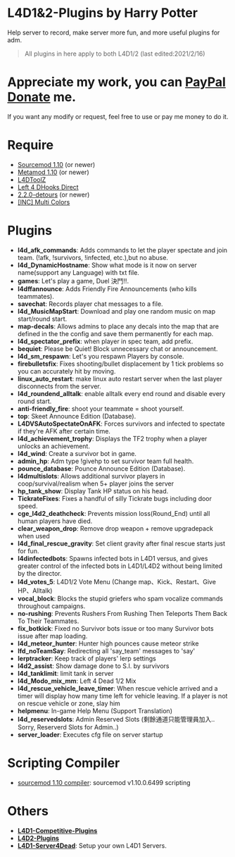 ﻿# L4D1&2-Plugins  by Harry Potter
Help server to record, make server more fun, and more useful plugins for adm.
> All plugins in here apply to both L4D1/2 (last edited:2021/2/16)
# Appreciate my work, you can [PayPal Donate](https://paypal.me/Harry0215?locale.x=zh_TW) me.
If you want any modify or request, feel free to use or pay me money to do it.
# Require
* [Sourcemod 1.10](https://www.sourcemod.net/downloads.php?branch=1.10-dev) (or newer)
* [Metamod 1.10](https://www.sourcemm.net/downloads.php?branch=1.10-dev) (or newer)
* [L4DToolZ](https://forums.alliedmods.net/showthread.php?t=93600)
* [Left 4 DHooks Direct](https://forums.alliedmods.net/showthread.php?p=2684862)
* [2.2.0-detours](https://forums.alliedmods.net/showpost.php?p=2588686&postcount=589) (or newer)
* [[INC] Multi Colors](https://forums.alliedmods.net/showthread.php?t=247770)

# Plugins
* <b>l4d_afk_commands</b>: Adds commands to let the player spectate and join team. (!afk, !survivors, !infected, etc.),but no abuse.
* <b>l4d_DynamicHostname</b>: Show what mode is it now on server name(support any Language) with txt file.
* <b>games</b>: Let's play a game, Duel 決鬥!!.
* <b>l4dffannounce</b>: Adds Friendly Fire Announcements (who kills teammates).
* <b>savechat</b>: Records player chat messages to a file.
* <b>l4d_MusicMapStart</b>: Download and play one random music on map start/round start.
* <b>map-decals</b>: Allows admins to place any decals into the map that are defined in the the config and save them permanently for each map.
* <b>l4d_spectator_prefix</b>: when player in spec team, add prefix.
* <b>bequiet</b>: Please be Quiet! Block unnecessary chat or announcement.
* <b>l4d_sm_respawn</b>: Let's you respawn Players by console.
* <b>firebulletsfix</b>: Fixes shooting/bullet displacement by 1 tick problems so you can accurately hit by moving.
* <b>linux_auto_restart</b>: make linux auto restart server when the last player disconnects from the server.
* <b>l4d_roundend_alltalk</b>: enable alltalk every end round and disable every round start.
* <b>anti-friendly_fire</b>: shoot your teammate = shoot yourself.
* <b>top</b>: Skeet Announce Edition (Database).
* <b>L4DVSAutoSpectateOnAFK</b>: Forces survivors and infected to spectate if they're AFK after certain time.
* <b>l4d_achievement_trophy</b>: Displays the TF2 trophy when a player unlocks an achievement.
* <b>l4d_wind</b>: Create a survivor bot in game.
* <b>admin_hp</b>: Adm type !givehp to set survivor team full health.
* <b>pounce_database</b>: Pounce Announce Edition (Database).
* <b>l4dmultislots</b>: Allows additional survivor players in coop/survival/realism when 5+ player joins the server
* <b>hp_tank_show</b>: Display Tank HP status on his head.
* <b>TickrateFixes</b>: Fixes a handful of silly Tickrate bugs including door speed.
* <b>cge_l4d2_deathcheck</b>: Prevents mission loss(Round_End) until all human players have died.
* <b>clear_weapon_drop</b>: Remove drop weapon + remove upgradepack when used
* <b>l4d_final_rescue_gravity</b>: Set client gravity after final rescue starts just for fun.
* <b>l4dinfectedbots</b>: Spawns infected bots in L4D1 versus, and gives greater control of the infected bots in L4D1/L4D2 without being limited by the director.
* <b>l4d_votes_5</b>: L4D1/2 Vote Menu (Change map、Kick、Restart、Give HP、Alltalk)
* <b>vocal_block</b>: Blocks the stupid griefers who spam vocalize commands throughout campaigns.
* <b>no-rushing</b>: Prevents Rushers From Rushing Then Teleports Them Back To Their Teammates.
* <b>fix_botkick</b>: Fixed no Survivor bots issue or too many Survivor bots issue after map loading.
* <b>l4d_meteor_hunter</b>: Hunter high pounces cause meteor strike
* <b>lfd_noTeamSay</b>: Redirecting all 'say_team' messages to 'say'
* <b>lerptracker</b>: Keep track of players' lerp settings
* <b>l4d2_assist</b>: Show damage done to S.I. by survivors
* <b>l4d_tanklimit</b>: limit tank in server
* <b>l4d_Modo_mix_mm</b>: Left 4 Dead 1/2 Mix
* <b>l4d_rescue_vehicle_leave_timer</b>: When rescue vehicle arrived and a timer will display how many time left for vehicle leaving. If a player is not on rescue vehicle or zone, slay him
* <b>helpmenu</b>: In-game Help Menu (Support Translation)
* <b>l4d_reservedslots</b>: Admin Reserved Slots (剩餘通道只能管理員加入.. Sorry, Reserverd Slots for Admin..)
* <b>server_loader</b>: Executes cfg file on server startup
# Scripting Compiler
* [sourcemod 1.10 compiler](https://github.com/fbef0102/L4D2-Plugins/releases/download/v1.0/sourcemod_1.10_Compiler.zip): sourcemod v1.10.0.6499 scripting
# Others
* <b>[L4D1-Competitive-Plugins](https://github.com/fbef0102/L4D1-Competitive-Plugins)</b>
* <b>[L4D2-Plugins](https://github.com/fbef0102/L4D2-Plugins)</b>
* <b>[L4D1-Server4Dead](https://github.com/fbef0102/L4D1-Server4Dead)</b>: Setup your own L4D1 Servers.
